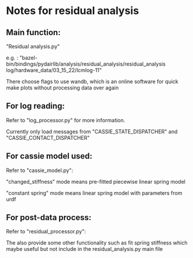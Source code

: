 # Notes for residual analysis

## Main function:
"Residual analysis.py"

e.g. : "bazel-bin/bindings/pydairlib/analysis/residual_analysis/residual_analysis log/hardware_data/03_15_22/lcmlog-11"

There choose flags to use wandb, which is an online software for quick make plots without processing data over again 

## For log reading:

Refer to "log_processor.py" for more information. 

Currently only load messages from "CASSIE_STATE_DISPATCHER" and "CASSIE_CONTACT_DISPATCHER"

## For cassie model used:

Refer to "cassie_model.py":
     
"changed_stiffness" mode means pre-fitted piecewise linear spring model

"constant spring" mode means linear spring model with parameters from urdf

## For post-data process:

Refer to "residual_processor.py":

The also provide some other functionality such as fit spring stiffness which maybe useful but not include in the residual_analysis.py main file
